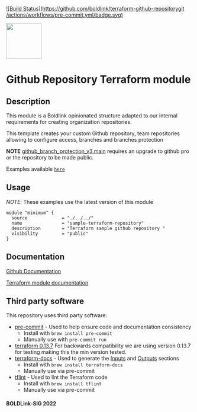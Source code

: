 [![Build Status](https://github.com/boldlink/terraform-github-repositorygit /actions/workflows/pre-commit.yml/badge.svg)](https://github.com/boldlink/terraform-github-repository/actions)

<img src="https://avatars.githubusercontent.com/u/25388280?s=200&v=4" width="96"/>

# Github Repository Terraform module


## Description

This module is a Boldlink opinionated structure adapted to our internal requirements for creating organization repositories.

This template creates your custom Github repository, team repositories allowing to configure access, branches and branches protection

**NOTE** [github_branch_protection_v3.main](https://registry.terraform.io/providers/hashicorp/github/latest/docs/resources/branch_protection_v3) requires an upgrade to github pro or the repository to be made public.

Examples available [`here`](https://github.com/boldlink/terraform-github-repository/tree/main/examples)

## Usage
*NOTE*: These examples use the latest version of this module

```console
module "minimum" {
  source             = "./../../"
  name               = "sample-terraform-repository"
  description        = "Terraform sample github repository "
  visibility         = "public"
}

```
## Documentation

[Github Documentation](https://docs.github.com/en/get-started/quickstart/create-a-repo)

[Terraform module documentation](https://registry.terraform.io/providers/integrations/github/latest/docs/resources/repository)

<!-- BEGINNING OF PRE-COMMIT-TERRAFORM DOCS HOOK -->

<!-- END OF PRE-COMMIT-TERRAFORM DOCS HOOK -->

## Third party software
This repository uses third party software:
* [pre-commit](https://pre-commit.com/) - Used to help ensure code and documentation consistency
  * Install with `brew install pre-commit`
  * Manually use with `pre-commit run`
* [terraform 0.13.7](https://releases.hashicorp.com/terraform/0.13.7/) For backwards compatibility we are using version 0.13.7 for testing making this the min version tested.
* [terraform-docs](https://github.com/segmentio/terraform-docs) - Used to generate the [Inputs](#Inputs) and [Outputs](#Outputs) sections
  * Install with `brew install terraform-docs`
  * Manually use via pre-commit
* [tflint](https://github.com/terraform-linters/tflint) - Used to lint the Terraform code
  * Install with `brew install tflint`
  * Manually use via pre-commit

#### BOLDLink-SIG 2022

